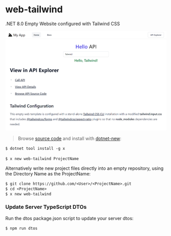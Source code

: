 # web-tailwind

.NET 8.0 Empty Website configured with Tailwind CSS

![](https://raw.githubusercontent.com/ServiceStack/Assets/master/csharp-templates/web-tailwind.png)

> Browse [source code](https://github.com/NetCoreTemplates/web) and install with [dotnet-new](https://docs.servicestack.net/dotnet-new):

    $ dotnet tool install -g x

    $ x new web-tailwind ProjectName

Alternatively write new project files directly into an empty repository, using the Directory Name as the ProjectName:

    $ git clone https://github.com/<User>/<ProjectName>.git
    $ cd <ProjectName>
    $ x new web-tailwind

### Update Server TypeScript DTOs

Run the dtos package.json script to update your server dtos:

    $ npm run dtos

